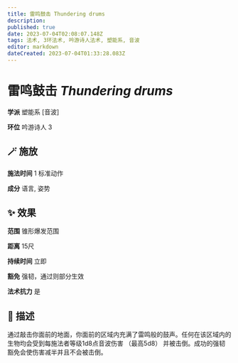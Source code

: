 ```yaml
---
title: 雷鸣鼓击 Thundering drums
description: 
published: true
date: 2023-07-04T02:08:07.148Z
tags: 法术, 3环法术, 吟游诗人法术, 塑能系, 音波
editor: markdown
dateCreated: 2023-07-04T01:33:28.083Z
---
```


# **雷鸣鼓击** *Thundering drums*

**学派** 塑能系 \[音波\] 

**环位** 吟游诗人 3

## 🪄 施放

**施法时间** 1 标准动作

**成分** 语言, 姿势

## ✨ 效果  

**范围** 锥形爆发范围

**距离** 15尺  

**持续时间** 立即 

**豁免** 强韧，通过则部分生效

**法术抗力** 是

## 📖 描述

通过敲击你面前的地面，你面前的区域内充满了雷鸣般的鼓声。任何在该区域内的生物均会受到每施法者等级1d8点音波伤害 （最高5d8） 并被击倒。成功的强韧豁免会使伤害减半并且不会被击倒。
    